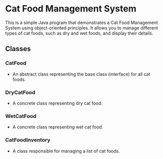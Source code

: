 # Cat Food Management System

This is a simple Java program that demonstrates a Cat Food Management System using object-oriented principles. It allows you to manage different types of cat foods, such as dry and wet foods, and display their details.

## Classes

### CatFood
- An abstract class representing the base class (interface) for all cat foods.

### DryCatFood
- A concrete class representing dry cat food.

### WetCatFood
- A concrete class representing wet cat food.

### CatFoodInventory
- A class responsible for managing a list of cat foods.
